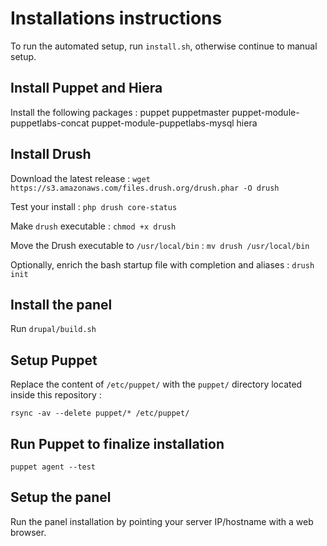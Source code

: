 # Installations instructions

To run the automated setup, run `install.sh`, otherwise continue to manual setup.

## Install Puppet and Hiera

Install the following packages : puppet puppetmaster puppet-module-puppetlabs-concat puppet-module-puppetlabs-mysql hiera

## Install Drush

Download the latest release : `wget https://s3.amazonaws.com/files.drush.org/drush.phar -O drush`

Test your install : `php drush core-status`

Make `drush` executable : `chmod +x drush`

Move the Drush executable to `/usr/local/bin` : `mv drush /usr/local/bin`

Optionally, enrich the bash startup file with completion and aliases : `drush init`

## Install the panel

Run `drupal/build.sh`

## Setup Puppet

Replace the content of `/etc/puppet/` with the `puppet/` directory located inside this repository :
```
rsync -av --delete puppet/* /etc/puppet/
```

## Run Puppet to finalize installation

```puppet agent --test```

## Setup the panel

Run the panel installation by pointing your server IP/hostname with a web browser.

